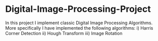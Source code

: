 # Digital-Image-Processing-Project
In this project I implement classic Digital Image Processing Algorithms. More specifically I have implemented the following algorithms: i) Harris Corner Detection ii) Hough Transform iii) Image Rotation
